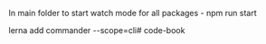 In main folder to start watch mode for all packages - npm run start

lerna add commander --scope=cli#   c o d e - b o o k  
 